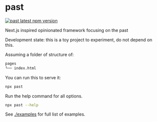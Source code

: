 # past

[![past latest npm version](https://img.shields.io/npm/v/past.svg)](https://www.npmjs.com/package/past)

Next.js inspired opinionated framework focusing on the past

Development state: this is a toy project to experiment, do not depend on this.

Assuming a folder of structure of:

```bash
pages
└── index.html
```

You can run this to serve it:

```bash
npx past
```

Run the help command for all options.

```bash
npx past --help
```

See [./examples](./examples) for full list of examples.
